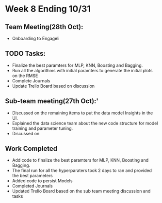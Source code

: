 # Week 8 Ending 10/31

## Team Meeting(28th Oct):
  - Onboarding to Engageli

## TODO Tasks:
  - Finalize the best paramters for MLP, KNN, Boosting and Bagging.
  - Run all the algorithms with initial paramters to generate the initial plots on the RMSE
  - Complete Journals
  - Update Trello Board based on discussion
  
## Sub-team meeting(27th Oct):'
  - Discussed on the remaining items to put the data model Insights in the UI.
  - Explained the data science team about the new code structure for model training and parameter tuning.
  - Discussed on 

## Work Completed
  - Add code to finalize the best paramters for MLP, KNN, Boosting and Bagging.
  - The final run for all the hyperparaters took 2 days to ran and provided the best parameters
  - Added code to persist Models
  - Completed Journals 
  - Updated Trello Board based on the sub team meeting discussion and tasks